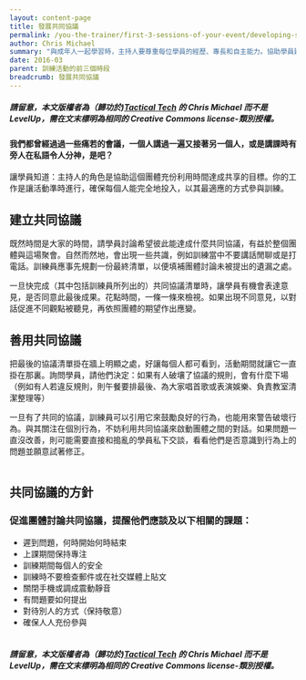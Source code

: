 ```yaml
---
layout: content-page
title: 發展共同協議
permalink: /you-the-trainer/first-3-sessions-of-your-event/developing-shared-agreements/
author: Chris Michael
summary: "與成年人一起學習時，主持人要尊重每位學員的經歷、專長和自主能力。協助學員建立工作協議好讓團隊能好好一起合作協力。不妨靠大家共同的投入貢獻來完成此共同協議，而不是自定一套規則。雖然它常被叫作「基本規則」，但我們這裏把它叫做「共同協議」。"
date: 2016-03
parent: 訓練活動的前三個時段
breadcrumb: 發展共同協議
---
```

##### 請留意，本文版權者為（歸功於)[Tactical Tech](https://www.tacticaltech.org) 的 Chris Michael 而不是 LevelUp，需在文末標明為相同的 Creative Commons license-類別授權。

#### 我們都曾經過過一些痛若的會議，一個人講過一遍又接著另一個人，或是講課時有旁人在私語令人分神，是吧？
讓學員知道：主持人的角色是協助這個團體充份利用時間達成共享的目標。你的工作是讓活動準時進行，確保每個人能完全地投入，以其最適應的方式參與訓練。

## 建立共同協議
既然時間是大家的時間，請學員討論希望彼此能達成什麼共同協議，有益於整個團體與這場聚會。自然而然地，會出現一些共識，例如訓練當中不要講話閒聊或是打電話。訓練員應事先規劃一份最終清單，以便填補團體討論未被提出的遺漏之處。　

一旦快完成（其中包括訓練員所列出的）共同協議清單時，讓學員有機會表達意見，是否同意此最後成果。花點時間，一條一條來檢視。如果出現不同意見，以對話促進不同觀點被聽見，再依照團體的期望作出應變。

## 善用共同協議
把最後的協議清單掛在牆上明顯之處，好讓每個人都可看到，活動期間就讓它一直掛在那裏。詢問學員，請他們決定：如果有人破壤了協議的規則，會有什麼下場（例如有人若違反規則，則午餐要排最後、為大家唱首歌或表演娛樂、負責教室清潔整理等）

一旦有了共同的協議，訓練員可以引用它來鼓勵良好的行為，也能用來警告破壞行為。與其關注在個別行為，不妨利用共同協議來啟動團體之間的對話。如果問題一直沒改善，則可能需要直接和搗亂的學員私下交談，看看他們是否意識到行為上的問題並願意試著修正。
<br><br>

## 共同協議的方針

### 促進團體討論共同協議，提醒他們應談及以下相關的課題：　
- 遲到問題，何時開始何時結束
- 上課期間保持專注
- 訓練期間每個人的安全
- 訓練時不要檢查郵件或在社交媒體上貼文
- 關閉手機或調成震動靜音
- 有問題要如何提出
- 對待別人的方式（保持敬意）　
- 確保人人充份參與
<br><br>

##### 請留意，本文版權者為（歸功於)[Tactical Tech](https://www.tacticaltech.org) 的 Chris Michael 而不是 LevelUp，需在文末標明為相同的 Creative Commons license-類別授權。
<br><br>
